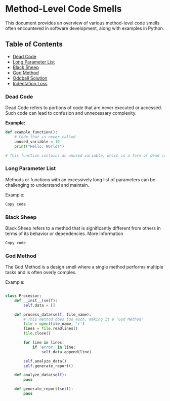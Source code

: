 # Method-Level Code Smells

This document provides an overview of various method-level code smells often encountered in software development, along with examples in Python.

## Table of Contents
- [Dead Code](#dead-code)
- [Long Parameter List](#long-parameter-list)
- [Black Sheep](#black-sheep)
- [God Method](#god-method)
- [Oddball Solution](#oddball-solution)
- [Indentation Loss](#indentation-loss)

### Dead Code
Dead Code refers to portions of code that are never executed or accessed. Such code can lead to confusion and unnecessary complexity.

**Example:**
```python
def example_function():
    # Code that is never called
    unused_variable = 10
    print("Hello, World!")

# This function contains an unused variable, which is a form of dead code.
```

### Long Parameter List
Methods or functions with an excessively long list of parameters can be challenging to understand and maintain.

Example:

```python
Copy code
```

### Black Sheep
Black Sheep refers to a method that is significantly different from others in terms of its behavior or dependencies. More Information

```python
Copy code
```

### God Method
The God Method is a design smell where a single method performs multiple tasks and is often overly complex.

Example:

```python

class Processor:
    def __init__(self):
        self.data = []

    def process_data(self, file_name):
        # This method does too much, making it a 'God Method'
        file = open(file_name, 'r')
        lines = file.readlines()
        file.close()

        for line in lines:
            if 'error' in line:
                self.data.append(line)

        self.analyze_data()
        self.generate_report()

    def analyze_data(self):
        pass

    def generate_report(self):
        pass

```
